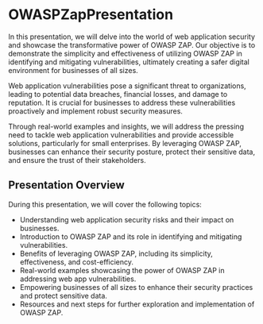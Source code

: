 # OWASPZapPresentation
In this presentation, we will delve into the world of web application security and showcase the transformative power of OWASP ZAP. Our objective is to demonstrate the simplicity and effectiveness of utilizing OWASP ZAP in identifying and mitigating vulnerabilities, ultimately creating a safer digital environment for businesses of all sizes.

Web application vulnerabilities pose a significant threat to organizations, leading to potential data breaches, financial losses, and damage to reputation. It is crucial for businesses to address these vulnerabilities proactively and implement robust security measures.

Through real-world examples and insights, we will address the pressing need to tackle web application vulnerabilities and provide accessible solutions, particularly for small enterprises. By leveraging OWASP ZAP, businesses can enhance their security posture, protect their sensitive data, and ensure the trust of their stakeholders.

## Presentation Overview
During this presentation, we will cover the following topics:

- Understanding web application security risks and their impact on businesses.
- Introduction to OWASP ZAP and its role in identifying and mitigating vulnerabilities.
- Benefits of leveraging OWASP ZAP, including its simplicity, effectiveness, and cost-efficiency.
- Real-world examples showcasing the power of OWASP ZAP in addressing web app vulnerabilities.
- Empowering businesses of all sizes to enhance their security practices and protect sensitive data.
- Resources and next steps for further exploration and implementation of OWASP ZAP.
